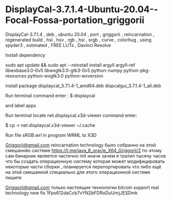 # DisplayCal-3.7.1.4-Ubuntu-20.04--Focal-Fossa-portation_griggorii
DisplayCal-3.7.1.4 , deb , ubuntu 20.04 , port , griggorii , reincarnation , regenerated build , hsl , hsv , rgb , hsi , srgb , curve , colorhug , using spyder3 , estimated , FREE LUTs , Davinci Resolve

Install dependency 

sudo apt update && sudo apt --reinstall install argyll argyll-ref libwxbase3.0-0v5 libwxgtk3.0-gtk3-0v5 python-numpy python-pkg-resources python-wxgtk3.0 python-wxversion

install package displaycal_3.7.1.4-1_amd64.deb dispcalgui_3.7.1.4-1_all.deb

Run terminal command enter : $ displaycal

and label apps

Run terminal locate net.displaycal.x3d-viewer command enter: 

$ cp -r net.displaycal.x3d-viewer ~/.cache

Run file sRGB.wrl in program WRML to X3D

Griggorii@gmail.com reincarnation technology было собранно на этой смешаннйо системе https://t.me/java_8_oracle_X64_Griggorii/2 по этому сам бинарник является частично mit иначе зачем я тратил тысячу часов что бы создать операционную систему которая может модифицировать некоторые части сборки , планируется перепортировать что либо ещё на этой смешанной специально для этого операционной системе пишите

Griggorii@gmail.com только настоящие технологии bitcoin support real technology new fix 1Fps612daCcb7vYN2bFDRoDuUnrjJESDmk
